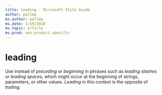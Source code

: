 ```yaml
---
title: leading - Microsoft Style Guide
author: pallep
ms.author: pallep
ms.date: 1/19/2018
ms.topic: article
ms.prod: non-product-specific
---
```


# leading

Use instead of *preceding* or *beginning* in phrases such as *leading slashes* or *leading* *spaces,* which might occur at the beginning of strings, parameters, or other values. *Leading* in this context is the opposite of *trailing.*

